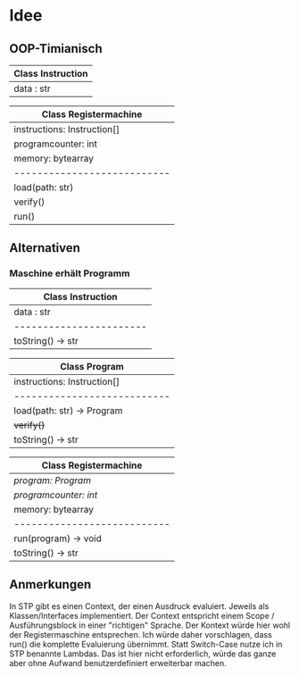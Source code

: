 # Idee

## OOP-Timianisch

| Class Instruction       |
| ----------------------- |
| data : str              |

| Class Registermachine       |
| --------------------------- |
| instructions: Instruction[] |
| programcounter: int         |
| memory: bytearray           |
| --------------------------- |
| load(path: str)             |
| verify()                    |
| run()                       |

## Alternativen

### Maschine erhält Programm

| Class Instruction       |
| ----------------------- |
| data : str              |
| ----------------------- |
| toString() -> str       |

| Class Program               |
| --------------------------- |
| instructions: Instruction[] |
| --------------------------- |
| load(path: str) -> Program  |
| ~~verify()~~                |
| toString() -> str           |

| Class Registermachine       |
| --------------------------- |
| *program: Program*          |
| *programcounter: int*       |
| memory: bytearray           |
| --------------------------- |
| run(program) -> void        |
| toString() -> str           |

## Anmerkungen

In STP gibt es einen Context, der einen Ausdruck evaluiert.
Jeweils als Klassen/Interfaces implementiert.
Der Context entspricht einem Scope / Ausführungsblock in einer "richtigen" Sprache.
Der Kontext würde hier wohl der Registermaschine entsprechen.
Ich würde daher vorschlagen, dass run() die komplette Evaluierung übernimmt.
Statt Switch-Case nutze ich in STP benannte Lambdas.
Das ist hier nicht erforderlich, würde das ganze aber ohne Aufwand benutzerdefiniert erweiterbar machen.
